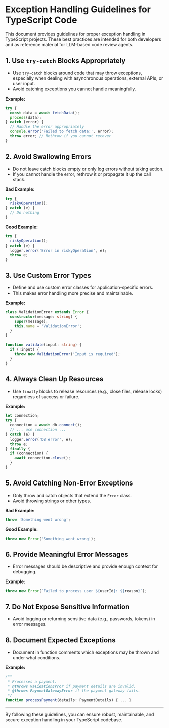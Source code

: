 # Exception Handling Guidelines for TypeScript Code

This document provides guidelines for proper exception handling in TypeScript projects. These best practices are intended for both developers and as reference material for LLM-based code review agents.

## 1. Use `try-catch` Blocks Appropriately
- Use `try-catch` blocks around code that may throw exceptions, especially when dealing with asynchronous operations, external APIs, or user input.
- Avoid catching exceptions you cannot handle meaningfully.

**Example:**
```typescript
try {
  const data = await fetchData();
  process(data);
} catch (error) {
  // Handle the error appropriately
  console.error('Failed to fetch data:', error);
  throw error; // Rethrow if you cannot recover
}
```

## 2. Avoid Swallowing Errors
- Do not leave catch blocks empty or only log errors without taking action.
- If you cannot handle the error, rethrow it or propagate it up the call stack.

**Bad Example:**
```typescript
try {
  riskyOperation();
} catch (e) {
  // Do nothing
}
```

**Good Example:**
```typescript
try {
  riskyOperation();
} catch (e) {
  logger.error('Error in riskyOperation', e);
  throw e;
}
```

## 3. Use Custom Error Types
- Define and use custom error classes for application-specific errors.
- This makes error handling more precise and maintainable.

**Example:**
```typescript
class ValidationError extends Error {
  constructor(message: string) {
    super(message);
    this.name = 'ValidationError';
  }
}

function validate(input: string) {
  if (!input) {
    throw new ValidationError('Input is required');
  }
}
```

## 4. Always Clean Up Resources
- Use `finally` blocks to release resources (e.g., close files, release locks) regardless of success or failure.

**Example:**
```typescript
let connection;
try {
  connection = await db.connect();
  // ... use connection ...
} catch (e) {
  logger.error('DB error', e);
  throw e;
} finally {
  if (connection) {
    await connection.close();
  }
}
```

## 5. Avoid Catching Non-Error Exceptions
- Only throw and catch objects that extend the `Error` class.
- Avoid throwing strings or other types.

**Bad Example:**
```typescript
throw 'Something went wrong';
```

**Good Example:**
```typescript
throw new Error('Something went wrong');
```

## 6. Provide Meaningful Error Messages
- Error messages should be descriptive and provide enough context for debugging.

**Example:**
```typescript
throw new Error(`Failed to process user ${userId}: ${reason}`);
```

## 7. Do Not Expose Sensitive Information
- Avoid logging or returning sensitive data (e.g., passwords, tokens) in error messages.

## 8. Document Expected Exceptions
- Document in function comments which exceptions may be thrown and under what conditions.

**Example:**
```typescript
/**
 * Processes a payment.
 * @throws ValidationError if payment details are invalid.
 * @throws PaymentGatewayError if the payment gateway fails.
 */
function processPayment(details: PaymentDetails) { ... }
```

---

By following these guidelines, you can ensure robust, maintainable, and secure exception handling in your TypeScript codebase.

